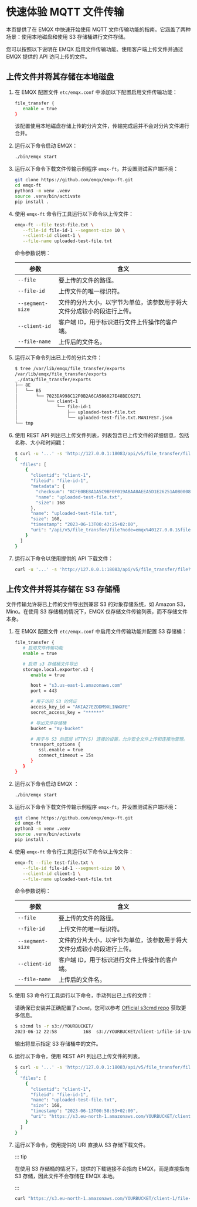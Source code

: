 # 快速体验 MQTT 文件传输

本页提供了在 EMQX 中快速开始使用 MQTT 文件传输功能的指南。它涵盖了两种场景：使用本地磁盘和使用 S3 存储桶进行文件存储。

您可以按照以下说明在 EMQX 启用文件传输功能、使用客户端上传文件并通过 EMQX 提供的 API 访问上传的文件。

## 上传文件并将其存储在本地磁盘

1. 在 EMQX 配置文件 `etc/emqx.conf` 中添加以下配置启用文件传输功能：

   ```bash
   file_transfer {
      enable = true
   }
   ```

   该配置使用本地磁盘存储上传的分片文件，传输完成后并不会对分片文件进行合并。

2. 运行以下命令启动 EMQX：

   ```bash
   ./bin/emqx start
   ```

3. 运行以下命令下载文件传输示例程序 `emqx-ft`，并设置测试客户端环境：

   ```bash
   git clone https://github.com/emqx/emqx-ft.git
   cd emqx-ft
   python3 -m venv .venv
   source .venv/bin/activate
   pip install .
   ```

4. 使用 `emqx-ft` 命令行工具运行以下命令以上传文件：

   ```bash
   emqx-ft --file test-file.txt \
      --file-id file-id-1 --segment-size 10 \
      --client-id client-1 \
      --file-name uploaded-test-file.txt
   ```

   命令参数说明：

   | 参数             | 含义                                                                   |
   | ---------------- | ---------------------------------------------------------------------- |
   | `--file`         | 要上传的文件的路径。                                                   |
   | `--file-id`      | 上传文件的唯一标识符。                                                 |
   | `--segment-size` | 文件的分片大小，以字节为单位，该参数用于将大文件分成较小的段进行上传。 |
   | `--client-id`    | 客户端 ID，用于标识进行文件上传操作的客户端。                          |
   | `--file-name`    | 上传后的文件名。                                                       |

5. 运行以下命令列出已上传的分片文件：

   ```bash
   $ tree /var/lib/emqx/file_transfer/exports
   /var/lib/emqx/file_transfer/exports
   _./data/file_transfer/exports
   ├── 8E
   │   └── B5
   │       └── 7023DA998C12F0B2A6CA586027E48BEC6271
   │           └── client-1
   │               └── file-id-1
   │                   ├── uploaded-test-file.txt
   │                   └── uploaded-test-file.txt.MANIFEST.json
   └── tmp
   ```

6. 使用 REST API 列出已上传文件列表，列表包含已上传文件的详细信息，包括名称、大小和时间戳：

   ```bash
   $ curl -u '...' -s 'http://127.0.0.1:18083/api/v5/file_transfer/files' | jq
   {
     "files": [
       {
         "clientid": "client-1",
         "fileid": "file-id-1",
         "metadata": {
           "checksum": "8CFE0BE8A1A5C9BF0F019ABAA8AEEA5D1E26251A0B000883C8875C99A5CFF2F8",
           "name": "uploaded-test-file.txt",
           "size": 168
         },
         "name": "uploaded-test-file.txt",
         "size": 168,
         "timestamp": "2023-06-13T00:43:25+02:00",
         "uri": "/api/v5/file_transfer/file?node=emqx%40127.0.0.1&fileref=8E%2FB5%2F7023DA998C12F0B2A6CA586027E48BEC6271%2Fclient-1%2Ffile-id-1%2Fuploaded-test-file.txt"
       }
     ]
   }
   ```

7. 运行以下命令以使用提供的 API 下载文件：

   ```bash
   curl -u '...' -s 'http://127.0.0.1:18083/api/v5/file_transfer/file?node=emqx%40127.0.0.1&fileref=8E%2FB5%2F7023DA998C12F0B2A6CA586027E48BEC6271%2Fclient-1%2Ffile-id-1%2Fuploaded-test-file.txt'
   ```

## 上传文件并将其存储在 S3 存储桶

文件传输允许将已上传的文件导出到兼容 S3 的对象存储系统，如 Amazon S3，Mino。在使用 S3 存储桶的情况下，EMQX 仅存储文件传输列表，而不存储文件本身。

1. 在 EMQX 配置文件 `etc/emqx.conf` 中启用文件传输功能并配置 S3 存储桶：

   ```bash
   file_transfer {
      # 启用文件传输功能
      enable = true

      # 启用 s3 存储桶文件导出
      storage.local.exporter.s3 {
         enable = true

         host = "s3.us-east-1.amazonaws.com"
         port = 443

         # 用于访问 S3 的凭证
         access_key_id = "AKIA27EZDDM9XLINWXFE"
         secret_access_key = "******"

         # 导出文件存储桶
         bucket = "my-bucket"

         # 用于与 S3 的底层 HTTP(S) 连接的设置，允许安全文件上传和连接池管理。
         transport_options {
            ssl.enable = true
            connect_timeout = 15s
         }
      }
   }
   ```

2. 运行以下命令启动 EMQX ：

   ```bash
   ./bin/emqx start
   ```

3. 运行以下命令下载文件传输示例程序 `emqx-ft`，并设置测试客户端环境：

   ```bash
   git clone https://github.com/emqx/emqx-ft.git
   cd emqx-ft
   python3 -m venv .venv
   source .venv/bin/activate
   pip install .
   ```

4. 使用 `emqx-ft` 命令行工具运行以下命令以上传文件：

   ```bash
   emqx-ft --file test-file.txt \
      --file-id file-id-1 --segment-size 10 \
      --client-id client-1 \
      --file-name uploaded-test-file.txt
   ```

   命令参数说明：

   | 参数             | 含义                                                                   |
   | ---------------- | ---------------------------------------------------------------------- |
   | `--file`         | 要上传的文件的路径。                                                   |
   | `--file-id`      | 上传文件的唯一标识符。                                                 |
   | `--segment-size` | 文件的分片大小，以字节为单位，该参数用于将大文件分成较小的段进行上传。 |
   | `--client-id`    | 客户端 ID，用于标识进行文件上传操作的客户端。                          |
   | `--file-name`    | 上传后的文件名。    |

5. 使用 S3 命令行工具运行以下命令，手动列出已上传的文件：

   请确保已安装并正确配置了`s3cmd`，您可以参考 [Official s3cmd repo](https://github.com/s3tools/s3cmd) 获取更多信息。

   ```bash
   $ s3cmd ls -r s3://YOURBUCKET/
   2023-06-12 22:58          168  s3://YOURBUCKET/client-1/file-id-1/uploaded-test-file.txt
   ```

   输出将显示指定 S3 存储桶中的文件。

6. 运行以下命令，使用 REST API 列出已上传文件的列表。

   ```bash
   $ curl -u '...' -s 'http://127.0.0.1:18083/api/v5/file_transfer/files' | jq
   {
     "files": [
       {
         "clientid": "client-1",
         "fileid": "file-id-1",
         "name": "uploaded-test-file.txt",
         "size": 168,
         "timestamp": "2023-06-13T00:58:53+02:00",
         "uri": "https://s3.eu-north-1.amazonaws.com/YOURBUCKET/client-1/file-id-1/uploaded-test-file.txt?X-Amz-Algorithm=AWS4-HMAC-SHA256&X-Amz-Credential=...&X-Amz-SignedHeaders=host&X-Amz-Signature=..."
       }
     ]
   }
   ```

7. 运行以下命令，使用提供的 URI 直接从 S3 存储下载文件。

   ::: tip

   在使用 S3 存储桶的情况下，提供的下载链接不会指向 EMQX，而是直接指向 S3 存储，因此文件不会存储在 EMQX 本地。

   :::

   ```bash
   curl "https://s3.eu-north-1.amazonaws.com/YOURBUCKET/client-1/file-id-1/uploaded-test-file.txt?X-Amz-Algorithm=AWS4-HMAC-SHA256&X-Amz-Credential=...&X-Amz-SignedHeaders=host&X-Amz-Signature=..."
   ```
